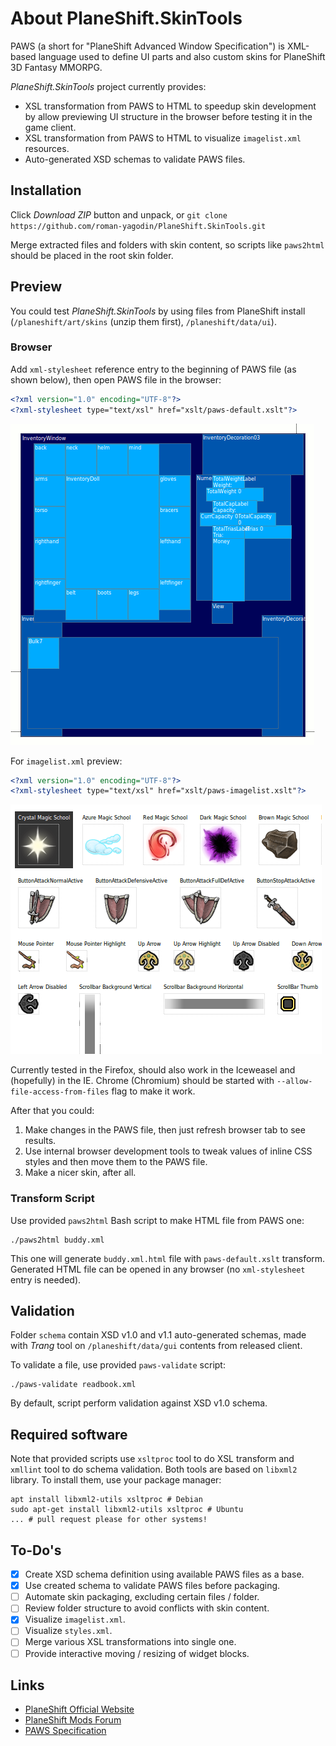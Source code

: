 # About PlaneShift.SkinTools

PAWS (a short for "PlaneShift Advanced Window Specification") is XML-based language used to define UI parts and also custom skins for PlaneShift 3D Fantasy MMORPG. 

*PlaneShift.SkinTools* project currently provides:

* XSL transformation from PAWS to HTML to speedup skin development by allow previewing UI structure in the browser before testing it in the game client.
* XSL transformation from PAWS to HTML to visualize `imagelist.xml` resources.
* Auto-generated XSD schemas to validate PAWS files.

## Installation

Click *Download ZIP* button and unpack, or `git clone https://github.com/roman-yagodin/PlaneShift.SkinTools.git`

Merge extracted files and folders with skin content, so scripts like `paws2html` should be placed in the root skin folder.

## Preview

You could test *PlaneShift.SkinTools* by using files from PlaneShift install (`/planeshift/art/skins` (unzip them first), `/planeshift/data/ui`).

### Browser

Add `xml-stylesheet` reference entry to the beginning of PAWS file (as shown below), then open PAWS file in the browser:

```XML
<?xml version="1.0" encoding="UTF-8"?>
<?xml-stylesheet type="text/xsl" href="xslt/paws-default.xslt"?>

```

![Screenshot](https://raw.githubusercontent.com/roman-yagodin/PlaneShift.SkinTools/master/images/screen_inventory.png "Standard inventory window structure")

For `imagelist.xml` preview:

```XML
<?xml version="1.0" encoding="UTF-8"?>
<?xml-stylesheet type="text/xsl" href="xslt/paws-imagelist.xslt"?>

```

![Screenshot](https://raw.githubusercontent.com/roman-yagodin/PlaneShift.SkinTools/master/images/screen_imagelist.png "Preview of imagelist.xml resources")

Currently tested in the Firefox, should also work in the Iceweasel and (hopefully) in the IE. 
Chrome (Chromium) should be started with `--allow-file-access-from-files` flag to make it work.

After that you could:

1. Make changes in the PAWS file, then just refresh browser tab to see results.
2. Use internal browser development tools to tweak values of inline CSS styles and then move them to the PAWS file.
3. Make a nicer skin, after all.

### Transform Script

Use provided `paws2html` Bash script to make HTML file from PAWS one:

```Shell
./paws2html buddy.xml

```

This one will generate `buddy.xml.html` file with `paws-default.xslt` transform. Generated HTML file can be opened in any browser (no `xml-stylesheet` entry is needed).

## Validation

Folder `schema` contain XSD v1.0 and v1.1 auto-generated schemas, made with *Trang* tool on `/planeshift/data/gui` contents from released client. 

To validate a file, use provided `paws-validate` script:

```Shell
./paws-validate readbook.xml
```

By default, script perform validation against XSD v1.0 schema.

## Required software

Note that provided scripts use `xsltproc` tool to do XSL transform and `xmllint` tool to do schema validation. Both tools are based on `libxml2` library. To install them, use your package manager:

```Shell
apt install libxml2-utils xsltproc # Debian
sudo apt-get install libxml2-utils xsltproc # Ubuntu
... # pull request please for other systems!
```

## To-Do's

- [x] Create XSD schema definition using available PAWS files as a base.
- [x] Use created schema to validate PAWS files before packaging.
- [ ] Automate skin packaging, excluding certain files / folder.
- [ ] Review folder structure to avoid conflicts with skin content.
- [x] Visualize `imagelist.xml`.
- [ ] Visualize `styles.xml`.
- [ ] Merge various XSL transformations into single one.
- [ ] Provide interactive moving / resizing of widget blocks.

## Links

* [PlaneShift Official Website](http://www.planeshift.it)
* [PlaneShift Mods Forum](http://www.hydlaaplaza.com/smf/index.php?board=61.0)
* [PAWS Specification](http://planeshift.top-ix.org/pswiki/index.php?title=PAWS_specification) 

